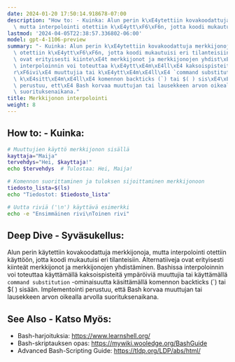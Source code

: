 ```yaml
---
date: 2024-01-20 17:50:14.918678-07:00
description: "How to: - Kuinka: Alun perin k\xE4ytettiin kovakoodattuja merkkijonoja,\
  \ mutta interpolointi otettiin k\xE4ytt\xF6\xF6n, jotta koodi mukautuisi eri tilanteisiin.\u2026"
lastmod: '2024-04-05T22:38:57.336802-06:00'
model: gpt-4-1106-preview
summary: "- Kuinka: Alun perin k\xE4ytettiin kovakoodattuja merkkijonoja, mutta interpolointi\
  \ otettiin k\xE4ytt\xF6\xF6n, jotta koodi mukautuisi eri tilanteisiin. Alternatiiveja\
  \ ovat erityisesti kiinte\xE4t merkkijonot ja merkkijonojen yhdist\xE4minen. Bashissa\
  \ interpoloinnin voi toteuttaa k\xE4ytt\xE4m\xE4ll\xE4 kaksoispisteit\xE4 ymp\xE4\
  r\xF6ivi\xE4 muuttujia tai k\xE4ytt\xE4m\xE4ll\xE4 `command substitution` -ominaisuutta\
  \ k\xE4sitt\xE4m\xE4ll\xE4 komennon backticks (`) tai $( ) sis\xE4\xE4n. Implementointi\
  \ perustuu, ett\xE4 Bash korvaa muuttujan tai lausekkeen arvon oikealla arvolla\
  \ suorituksenaikana."
title: Merkkijonon interpolointi
weight: 8
---
```


## How to: - Kuinka:
```Bash
# Muuttujien käyttö merkkijonon sisällä
kayttaja="Maija"
tervehdys="Hei, $kayttaja!"
echo $tervehdys  # Tulostaa: Hei, Maija!

# Komennon suorittaminen ja tuloksen sijoittaminen merkkijonoon
tiedosto_lista=$(ls)
echo "Tiedostot: $tiedosto_lista"

# Uutta riviä ('\n') käyttävä esimerkki
echo -e "Ensimmäinen rivi\nToinen rivi"
```

## Deep Dive - Syväsukellus:
Alun perin käytettiin kovakoodattuja merkkijonoja, mutta interpolointi otettiin käyttöön, jotta koodi mukautuisi eri tilanteisiin. Alternatiiveja ovat erityisesti kiinteät merkkijonot ja merkkijonojen yhdistäminen. Bashissa interpoloinnin voi toteuttaa käyttämällä kaksoispisteitä ympäröiviä muuttujia tai käyttämällä `command substitution` -ominaisuutta käsittämällä komennon backticks (`) tai $( ) sisään. Implementointi perustuu, että Bash korvaa muuttujan tai lausekkeen arvon oikealla arvolla suorituksenaikana.

## See Also - Katso Myös:
- Bash-harjoituksia: https://www.learnshell.org/
- Bash-skriptauksen opas: https://mywiki.wooledge.org/BashGuide
- Advanced Bash-Scripting Guide: https://tldp.org/LDP/abs/html/
